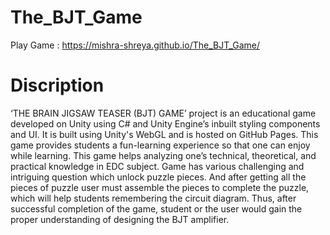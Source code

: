 # The_BJT_Game
 
Play Game : https://mishra-shreya.github.io/The_BJT_Game/

# Discription
‘THE BRAIN JIGSAW TEASER (BJT) GAME’  project is an educational game developed on Unity using C# and Unity Engine’s inbuilt styling components and UI. It is built using Unity's WebGL and is hosted on GitHub Pages.
This game provides students a fun-learning experience so that one can enjoy while learning. This game helps analyzing one’s technical, theoretical, and practical knowledge in EDC subject.
Game has various challenging and intriguing question which unlock puzzle pieces. And after getting all the pieces of puzzle user must assemble the pieces to complete the puzzle, which will help students remembering the circuit diagram. Thus, after successful completion of the game, student or the user would gain the proper understanding of designing the BJT amplifier.

